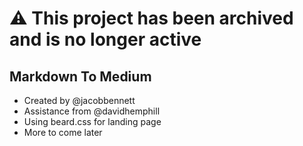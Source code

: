 # ⚠️ This project has been archived and is no longer active

## Markdown To Medium

- Created by @jacobbennett
- Assistance from @davidhemphill
- Using beard.css for landing page
- More to come later
